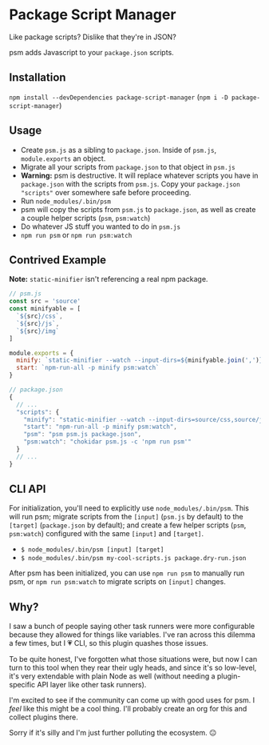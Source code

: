 # Package Script Manager

Like package scripts? Dislike that they're in JSON?

psm adds Javascript to your `package.json` scripts.

## Installation
`npm install --devDependencies package-script-manager` (`npm i -D package-script-manager`)

## Usage
- Create `psm.js` as a sibling to `package.json`. Inside of `psm.js`, `module.exports` an object.
- Migrate all your scripts from `package.json` to that object in `psm.js`
- **Warning:** psm is destructive. It will replace whatever scripts you have in `package.json` with the scripts from `psm.js`. Copy your `package.json` `"scripts"` over somewhere safe before proceeding.
- Run `node_modules/.bin/psm`
- psm will copy the scripts from `psm.js` to `package.json`, as well as create a couple helper scripts (`psm`, `psm:watch`)
- Do whatever JS stuff you wanted to do in `psm.js`
- `npm run psm` or `npm run psm:watch`

## Contrived Example
**Note:** `static-minifier` isn't referencing a real npm package.

```js
// psm.js
const src = 'source'
const minifyable = [
  `${src}/css`,
  `${src}/js`,
  `${src}/img`
]

module.exports = {
  minify: `static-minifier --watch --input-dirs=${minifyable.join(',')} --output-dir=dist`,
  start: `npm-run-all -p minify psm:watch`
}
```

```js
// package.json
{
  // ...
  "scripts": {
    "minify": "static-minifier --watch --input-dirs=source/css,source/js,source/img --output-dir=dist",
    "start": "npm-run-all -p minify psm:watch",
    "psm": "psm psm.js package.json",
    "psm:watch": "chokidar psm.js -c 'npm run psm'"
  }
  // ...
}
```

## CLI API
For initialization, you'll need to explicitly use `node_modules/.bin/psm`. This will run psm; migrate scripts from the `[input]` (`psm.js` by default) to the `[target]` (`package.json` by default); and create a few helper scripts (`psm`, `psm:watch`) configured with the same `[input]` and `[target]`.
- `$ node_modules/.bin/psm [input] [target]`
- `$ node_modules/.bin/psm my-cool-scripts.js package.dry-run.json`

After psm has been initialized, you can use `npm run psm` to manually run psm, or `npm run psm:watch` to migrate scripts on `[input]` changes.

## Why?
I saw a bunch of people saying other task runners were more configurable because they allowed for things like variables. I've ran across this dilemma a few times, but I 💗 CLI, so this plugin quashes those issues.

To be quite honest, I've forgotten what those situations were, but now I can turn to this tool when they rear their ugly heads, and since it's so low-level, it's very extendable with plain Node as well (without needing a plugin-specific API layer like other task runners).

I'm excited to see if the community can come up with good uses for psm. I _feel_ like this might be a cool thing. I'll probably create an org for this and collect plugins there.

Sorry if it's silly and I'm just further polluting the ecosystem. 😐
